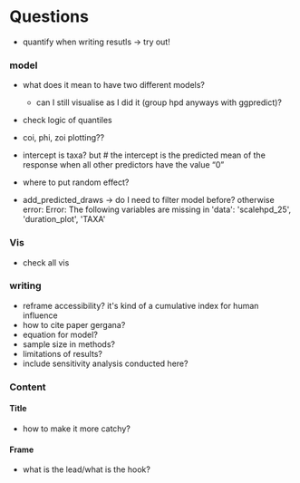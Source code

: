 # Questions
- quantify when writing resutls -> try out!

### model
- what does it mean to have two different models?
  - can I still visualise as I did it (group hpd anyways with ggpredict)?
  
- check logic of quantiles

- coi, phi, zoi plotting??
  
- intercept is taxa? but # the intercept is the predicted mean of the response when all other predictors have the value “0”

- where to put random effect?

- add_predicted_draws -> do I need to filter model before?  otherwise error: Error: The following variables are missing in 'data':
'scalehpd_25', 'duration_plot', 'TAXA'
 
  
### Vis
- check all vis


### writing
- reframe accessibility? it's kind of a cumulative index for human influence
- how to cite paper gergana?
- equation for model?
- sample size in methods?
- limitations of results?
- include sensitivity analysis conducted here?


### Content

#### Title
- how to make it more catchy?

#### Frame
- what is the lead/what is the hook?
